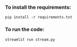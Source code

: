 ### To install the requirements:
```
pip install -r requirements.txt
```

### To run the code:
```
streamlit run stream.py
```

